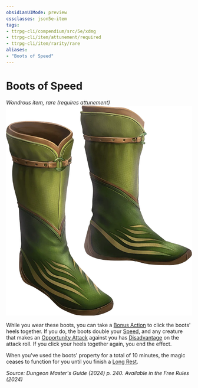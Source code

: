 ```yaml
---
obsidianUIMode: preview
cssclasses: json5e-item
tags:
- ttrpg-cli/compendium/src/5e/xdmg
- ttrpg-cli/item/attunement/required
- ttrpg-cli/item/rarity/rare
aliases: 
- "Boots of Speed"
---
```

# Boots of Speed
*Wondrous item, rare (requires attunement)*  
![](3-Mechanics/CLI/items/img/boots-of-speed.webp#right)


While you wear these boots, you can take a [Bonus Action](3-Mechanics/CLI/rules/variant-rules/bonus-action-xphb.md) to click the boots' heels together. If you do, the boots double your [Speed](3-Mechanics/CLI/rules/variant-rules/speed-xphb.md), and any creature that makes an [Opportunity Attack](3-Mechanics/CLI/rules/actions.md#Opportunity%20Attack) against you has [Disadvantage](3-Mechanics/CLI/rules/variant-rules/disadvantage-xphb.md) on the attack roll. If you click your heels together again, you end the effect.

When you've used the boots' property for a total of 10 minutes, the magic ceases to function for you until you finish a [Long Rest](3-Mechanics/CLI/rules/variant-rules/long-rest-xphb.md).

*Source: Dungeon Master's Guide (2024) p. 240. Available in the Free Rules (2024)*